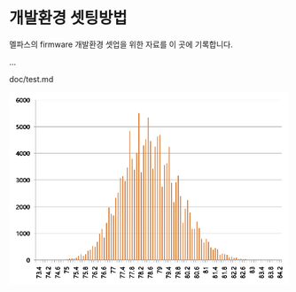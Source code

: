 # 개발환경 셋팅방법

멜파스의 firmware 개발환경 셋업을 위한 자료를 이 곳에 기록합니다.

...

doc/test.md

![Example Image](./image/6000클럭산포.png)
